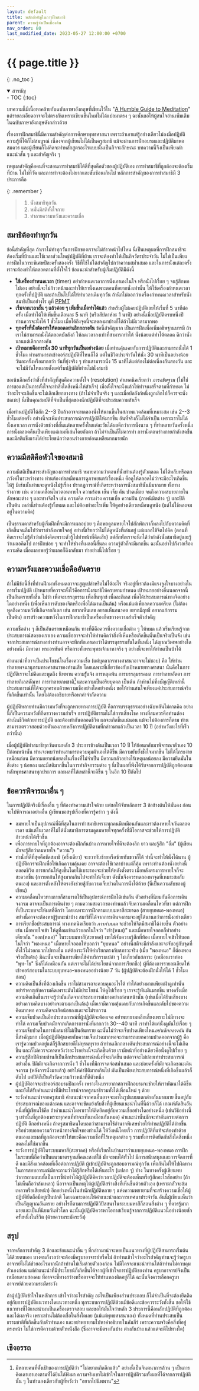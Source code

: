 ```yaml
---
layout: default
title: หลักสำคัญในการฝึกสมาธิ
parent: ความรู้จำเป็นเบื้องต้น
nav_order: 80
last_modified_date: 2023-05-27 12:00:00 +0700
---
```


# {{ page.title  }}
{: .no_toc }

<details open markdown="block">
<summary>สารบัญ</summary>
- TOC
{:toc}
</details>

บทความนี้มีเนื้อหาคล้ายกับฉบับภาษาอังกฤษที่เขียนใว้ใน "[A Humble Guide to Meditation](https://bhaddacak.github.io/medguide)" แต่รายละเอียดอาจจะไม่ตรงกันเพราะเขียนขึ้นใหม่ไม่ได้แปลมาตรง ๆ ฉะนั้นขอให้ผู้สนใจอ่านเพิ่มเติมในฉบับภาษาอังกฤษดังกล่าวด้วย

เรื่องการฝึกสมาธินี้มีความสำคัญต่อการศึกษาพุทธศาสนา เพราะถ้าเอาแต่รู้อย่างเดียวไม่ลงมือปฏิบัติ ความรู้ที่ได้ก็ไม่สมบูรณ์ เนื่องจากผู้เขียนไม่ได้เป็นครูสมาธิ แม้จะผ่านการฝึกอบรมและปฏิบัติมาพอสมควร และผู้เขียนก็ไม่คิดจะทำหลักสูตรอะไรแบบนั้นเป็นกิจจะลักษณะ บทความนี้จึงเป็นเพียงคำแนะนำสั้น ๆ และสำคัญจริง ๆ

เหตุผลสำคัญคือคนที่จะสอนการทำสมาธิได้ดีที่สุดคือตัวของผู้ปฏิบัติเอง การทำสมาธิที่ถูกต้องจะต้องเริ่มที่บ้าน ไม่ใช่ที่วัด และการทำจะต้องไม่ยากและซับซ้อนเกินไป หลักการสำคัญของการทำสมาธิมี 3 ประการคือ

{: .remember }
> 1. นั่งสมาธิทุกวัน
> 2. หมั่นมีสติทั้งใจกาย
> 3. ทำลายความหวังและความเชื่อ

## สมาธิต้องทำทุกวัน

ข้อนี้สำคัญที่สุด ถ้าเราไม่ทำทุกวันการฝึกของเราจะไม่ก้าวหน้าไปไหน นี่เป็นเหตุผลที่การฝึกสมาธิจะต้องเริ่มที่บ้านและใช้เวลาส่วนใหญ่ปฏิบัติที่บ้าน เราจะต้องทำให้เป็นกิจวัตรประจำวัน ไม่ใช่เป็นเพียงการฝึกในวาระพิเศษปีละครั้งสองครั้ง วิธีที่ใช้ไม่ได้สำคัญไปกว่าความสม่ำเสมอ และในการนั่งแต่ละครั้งเราจะต้องทำให้ตลอดตามที่ตั้งใจใว้ ข้อแนะนำสำหรับผู้เริ่มปฏิบัติมีดังนี้

- **ใช้เครื่องกำหนดเวลา** (timer) อย่ากำหนดเวลาการนั่งเอาเองในใจ หรือนั่งไปเรื่อย ๆ จนรู้สึกพอไปเอง อย่างนี้จะไม่ก้าวหน้าและทำให้เรานั่งเฉพาะตอนที่อยากนั่งเท่านั้น ให้ใช้เครื่องกำหนดเวลาทุกครั้งที่ปฏิบัติ และถ้าเป็นไปได้ให้ทำเวลาเดิมทุกวัน ถ้านึกไม่ออกว่าเครื่องกำหนดเวลาสำหรับนั่งสมาธิเป็นอย่างไร ดูที่ [PPMT](https://bhaddacak.github.io/ppmt)
- **เริ่มจากเวลาสั้น ๆ แล้วค่อย ๆ เพิ่มขึ้นเมื่อทำได้แล้ว** สำหรับผู้ไม่เคยปฏิบัติเลยให้เริ่มที่ 5 นาทีต่อครั้ง เมื่อทำได้ให้เพิ่มขึ้นเดือนละ 5 นาที (หรือสัปดาห์ละ 1 นาที) อย่างนี้เมื่อปฏิบัติครบหนึ่งปี ท่านควรจะนั่งได้ 1 ชั่วโมง เมื่อได้ถึงจุดนี้จะลดลงมาบ้างก็ได้ถ้าไม่มีเวลามากพอ
- **ทุกครั้งที่นั่งต้องทำให้ตลอดอย่าเลิกกลางคัน** ข้อนี้สำคัญมาก เป็นการฝึกเพื่อเพิ่มอธิษฐานบารมี ถ้าเราไม่สามารถนั่งได้ตลอดบัลลังก์ ให้ลดเวลาลงเท่าที่สามารถทำได้ นั่งน้อยแต่ทำได้ตลอด ดีกว่านั่งนานแต่เลิกกลางคัน
- **เป้าหมายคือการนั่ง 30 นาทีทุกวันเป็นอย่างน้อย** เมื่อท่านคุ้นเคยกับการปฏิบัติและสามารถนั่งได้ 1 ชั่วโมง ท่านสามารถเข้าคอร์สปฏิบัติที่ไหนก็ได้ แต่ในชีวิตประจำวันให้นั่ง 30 นาทีเป็นอย่างน้อย วันละครั้งหรือมากกว่า วันที่ยุ่งจริง ๆ ท่านสามารถนั่ง 15 นาทีได้แต่ต้องไม่ต่อเนื่องกันสองวัน และจะไม่มีวันไหนเลยตั้งแต่เริ่มปฏิบัติที่ท่านไม่นั่งสมาธิ

ขอเน้นอีกครั้งว่าสิ่งที่สำคัญที่สุดคือความตั้งใจ (resolution) คำเทคนิคเรียกว่า *การอธิษฐาน* (ไม่ใช่การขอแต่เป็นการตั้งใจจะทำสิ่งใดสิ่งหนึ่งให้สำเร็จ) เมื่อตั้งใจจะนั่งแล้วให้ทำจนเสร็จตามที่กำหนด ไม่ว่าอะไรจะเกิดขึ้นจะไม่เลิกเสียกลางทาง (ถ้าไม่จำเป็นจริง ๆ และเมื่อบัลลังก์หนึ่งถูกเลิกไปก็ควรจะนั่งชดเชย) นี่เป็นคุณสมบัติที่จำเป็นที่สุดของนักปฏิบัติที่จะประสบความสำเร็จ

เมื่อท่านปฏิบัติได้สัก 2--3 ปีแล้วอาจจะทดลองนั่งให้นานขึ้นในสภาพแวดล้อมที่เหมาะสม เช่น 2--3 ชั่วโมงต่อครั้ง อย่างนี้จะเพิ่มประสบการณ์การปฏิบัติให้มากขึ้น อันที่จริงก็ไม่ได้จำเป็น เพราะเราไม่ได้นั่งเอาเวลา การนั่งด้วยช่วงที่สั้นแต่หลายครั้งในแต่ละวันได้ผลดีกว่าการนั่งนาน ๆ ที่ทำหลายวันครั้งหนึ่ง การนั่งตลอดคืนเป็นเพียงแค่เกมที่เล่นโดยอัตตา ถ้าไม่จำเป็นก็ไม่ควรทำ การนั่งตอนร่างกายกำลังสดชื่นและมีสติแข็งแรงได้ประโยชน์กว่าตอนร่างกายอ่อนเพลียมากมายนัก

## ความมีสติคือหัวใจของสมาธิ

ความมีสติเป็นสาระสำคัญของการทำสมาธิ หมายความว่าตอนที่นั่งท่านต้องรู้ตัวตลอด ไม่ได้หลับหรือตกภวังค์ในระหว่างทาง ท่านต้องทำเหมือนการดูภาพยนตร์เรื่องหนึ่ง คือดูให้ตลอดไม่ว่าจะมีอะไรเกิดขึ้นให้รู้ มิเช่นนั้นท่านจะดูหนังไม่รู้เรื่อง ปรากฏการณ์ที่เกิดระหว่างการนั่งสมาธินั้นมีมากมาย ทั้งทางร่างกาย เช่น ความเคลื่อนไหวตอนหายใจ ความร้อน เย็น เจ็บ คัน ปวดเมื่อย จนถึงความสบายกายในลักษณะต่าง ๆ และทางจิตใจ เช่น ความคิด ความง่วง ความเบื่อ ความฝัน (ภาพนิมิตต่าง ๆ) และปิติ เป็นต้น เหล่านี้ท่านต้องรู้ทั้งหมด และไม่ต้องทำอะไรเพิ่ม ให้ดูอย่างเดียวเหมือนดูหนัง (แต่ไม่ใช้หลงจมอยู่ในความคิด)

เป็นธรรมดาสำหรับผู้เริ่มฝึกที่จะมีการเผลอบ่อย ๆ คือพอดูลมหายใจไปสักพักเราก็หลงไปกับความคิดที่เกิดขึ้นจนลืมไปว่าเรากำลังหายใจอยู่ อย่างนี้เรียกว่าไม่ได้ดูหนังที่เล่นอยู่ แต่เผลอใช้จิตไปคิด (ตอนที่คิดเราจะไม่รู้ตัวว่ากำลังคิดเพราะตัวรู้ไปทำหน้าที่คิดเสีย) แต่สักพักเราจะนึกได้ว่ากำลังนั่งสมาธิอยู่และรู้ว่าเผลอคิดไป การฝึกบ่อย ๆ จะทำให้ช่วงที่เผลอนี้สั้นลง ความรู้ตัวก็จะมีมากขึ้น ฉะนั้นอย่าไปกังวลเรื่องความคิด เมื่อเผลอพอรู้ว่าเผลอก็ดึงกลับมา ทำอย่างนี้ไปเรื่อย ๆ

## ความหวังและความเชื่อคืออันตราย

ถ้าไม่มีข้อนี้สิ่งที่ท่านฝึกมาทั้งหมดอาจจะสูญเปล่าหรือไม่ได้อะไร จริงอยู่ที่เราต้องมีแรงจูงใจบางอย่างในการเริ่มปฏิบัติ เป้าหมายที่ควรจะตั้งใว้คือการนั่งสมาธิให้ครบตามกำหนด เป้าหมายอย่างอื่นนอกจากนี้เป็นอันตรายทั้งสิ้น ไม่ว่า เพื่อจะบรรลุธรรม เพื่อสิ้นทุกข์ เพื่อละกิเลส เพื่อได้ประสบการณ์ทางจิตอย่างใดอย่างหนึ่ง (เพื่อเห็นการดับของจิตหรือเพื่อได้ฌานเป็นต้น) หรือแม้แต่เพื่อลดความเครียด (ไม่ต้องพูดถึงความหวังที่เกิดจากกิเลส เช่น อยากเห็นเลข อยากเห็นอนาคต อยากมีฤทธิ์ อยากแก้กรรม เป็นต้น) การสร้างความหวังในการฝึกสมาธิเป็นเครื่องกีดขวางความสำเร็จตัวสำคัญ

ความเชื่อต่าง ๆ ก็เป็นอันตรายเหมือนกัน ทางที่ดีคือควรทิ้งความเชื่อต่าง ๆ ให้หมด แล้วเริ่มเรียนรู้จากประสบการณ์สดของเราเอง ความเชื่ออาจจะทำให้ท่านคิดว่าสิ่งที่เห็นหรือเกิดขึ้นนั้นเป็นจริงเป็นจัง เช่น จากประสบการณ์บางอย่างท่านอาจจะทึกทักเอาเองว่าได้บรรลุธรรมขั้นใดขั้นหนึ่ง ได้ญาณวิเศษอย่างใดอย่างหนึ่ง มีเทวดา พระอรหันต์ หรือกระทั่งพระพุทธเจ้ามาหาจริง ๆ อย่างนี้จะพาให้ท่านเป็นบ้าได้ 

คำแนะนำที่อาจเป็นประโยชน์ในเรื่องความเชื่อ (แต่บุคลากรทางศาสนาอาจจะไม่ชอบ) คือ ให้ท่านทำลายพจนานุกรมทางศาสนาของท่านเสีย โดยเฉพาะที่เกี่ยวข้องกับเป้าหมายทางศาสนา นั่นคือในการปฏิบัติเราจะไม่คิดและพูดถึง นิพพาน ความรู้ัแจ้ง การหลุดพ้น การบรรลุมรรคผล การทำลายอัตตา การทำลายกิเลสตัณหา การทำลายภพชาติ[^no-rebirth] และความเป็นอริยบุคคล เป็นต้น ถ้าท่านไม่ทิ้งบัญญัติเหล่านี้ ประสบการณ์ที่ได้จะถูกครอบด้วยความเชื่ออย่างใดอย่างหนึ่ง ขอให้ท่านสนใจเพียงแค่ประสบการณ์จริงที่เกิดขึ้นเท่านั้น โดยไม่ต้องอธิบายหรือหาคำจำกัดความ

[^no-rebirth]: มีหลายคนที่ตั้งเป้าของการปฏิบัติว่า "ไม่อยากเกิดอีกแล้ว" อย่างนี้เป็นจินตนาการล้วน ๆ เป็นการคิดเดาเอาเองตามที่ได้ยินได้ฟังมา ความจริงเขาไม่เข้าใจในการปฏิบัติรวมทั้งผลที่ได้จากการปฏิบัตินั้น ๆ ในทำนองเดียวกับผู้ที่หวังว่า "อยากไปนิพพาน"

ผู้ปฏิบัติหลายท่านมีความหวังที่จะถูกหวยทางการปฏิบัติ คือการบรรลุธรรมอย่างฉับพลันไม่คาดคิด อย่างนี้ก็เป็นความหวังที่กีดขวางความสำเร็จ การปฏิบัติธรรมไม่ใช่การเสี่ยงโชค ทางที่สมควรคือท่านต้องดำเนินชีวิตด้วยการปฏิบัติ และต้องทำกันตลอดชีวิต ผลจะเกิดขึ้นแน่นอน แม้จะไม่ต้องการก็ตาม ท่านสามารถตรวจสอบด้วยตัวเองภายหลังการปฏิบัติตามที่กล่าวมาแล้วเป็นเวลา 10 ปี (อย่าหวังอะไรที่เร็วกว่านั้น)

เมื่อผู้ปฏิบัติทำสมาธิทุกวันตามหลัก 3 ประการข้างต้นเป็นเวลา 10 ปี ให้ย้อนกลับมาพิจารณาตัวเอง 10 ปีก่อนหน้านั้น ท่านจะพบว่าท่านสามารถควบคุมตัวเองได้ดีขึ้น มีความยับยั้งชั่งใจมากขึ้น ไม่ได้โกรธง่ายเหมือนก่อน มีความอยากน้อยลงในเรื่องที่ไม่จำเป็น มีความกลัวอย่างไร้เหตุผลน้อยลง มีความยึดมั่นในสิ่งต่าง ๆ น้อยลง และมีสติมากขึ้นในการทำกิจกรรมต่าง ๆ นี่เป็นผลที่พึงได้รับจากการปฏิบัติถูกต้องตามหลักพุทธศาสนาทุกประการ และผลที่ได้เหล่านี้จะดีขึ้น ๆ ในอีก 10 ปีถัดไป

## ข้อควรพิจารณาอื่น ๆ

ในการปฏิบัติจริงมีเรื่องอื่น ๆ ที่ต้องทำความเข้าใจด้วย แต่ขอให้จับหลักการ 3 ข้อข้างต้นให้มั่นคง ก่อนจะไปพิจารณาอย่างอื่น ผู้เขียนขอสรุปเรื่องที่ควรรู้คร่าว ๆ ดังนี้

- ลมหายใจเป็นอุปกรณ์ที่ดีที่สุดในการทำสมาธิเพราะทุกคนมีเหมือนกันและเราต้องหายใจกันตลอดเวลา แม้แต่ในเวลาที่ไม่ได้นั่งสมาธิการตามดูลมหายใจทุกครั้งที่มีโอกาสจะช่วยให้การปฏิบัติก้าวหน้าได้เร็วขึ้น
- เพื่อการหายใจที่ถูกต้องอาจจะต้องฝึกกันบ้าง การหายใจที่ดีจะต้องลึก ยาว และรู้สึก "อิ่ม" (ผู้เขียนมักจะรู้สึกว่าลมหายใจ "หวาน")
- ท่านั่งที่ดีที่สุดคือขัดสมาธิ (ครึ่งเดียว) จะขวาทับซ้ายหรือซ้ายทับขวาก็ได้ ท่านี้จะทำให้นั่งได้นาน ผู้ปฏิบัติควรจะฝึกเพื่อให้เกิดความคุ้นเคย อาจจะต้องใช้เวลาบ้างแต่ก็คุ้ม เพราะท่านต้องนั่งอย่างนี้ตลอดชีวิต การยกก้นให้สูงขึ้นโดยใช้เบาะรองจะช่วยให้หลังตั้งตรง เมื่อหลังตรงการหายใจก็จะสะดวกขึ้น (การยกก้นให้สูงมากเกินไปจะทำให้เจ็บขา ดังนั้นจึงควรทดลองหาจุดที่เหมาะสมกับตนเอง) และการตั้งหลังให้ตรงยังช่วยสู้กับความเจ็บปวดในการนั่งได้ด้วย (นี่เป็นความลับของผู้เขียน)
- ความเคลื่อนไหวทางกายก็สามารถใช้เป็นอุปกรณ์การฝึกได้เช่นกัน ตัวอย่างที่นิยมกันคือการเดินจงกรม อาจจะเป็นการเดินง่าย ๆ ตามความสะดวกของท่านแล้วจับความเคลื่อนไหวที่ขา แต่การฝึกที่เป็นระบบจะให้ผลที่ดีกว่า โดยเฉพาะการฝึกตามแบบมหาสีสะยาดอ (สายยุบหนอ-พองหนอ) อย่างนี้อาจจะต้องหาผู้รู้แนะนำบ้าง สมาธิที่ได้จากการเดินจงกรมจะอยู่ได้นานกว่าการนั่งอย่างเดียว
- การเรียกชื่อประสบการณ์ ทางเทคนิคเรียกว่า *การกำหนด* จะช่วยให้จิตมีสมาธิได้ง่ายขึ้น ตัวอย่างเช่น เมื่อหายใจเข้า ให้ดูที่ลมเข้าแล้วบอกในใจว่า "เข้า(หนอ)" และเมื่อหายใจออกก็ทำอย่างเดียวกัน "ออก(หนอ)" ในระบบมหาสี(สะยาดอ) เขาให้จับความรู้สึกที่ท้อง เมื่อหายใจเข้าให้บอกในใจว่า "พองหนอ" เมื่อหายใจออกให้บอกว่า "ยุบหนอ" อย่างนี้สติจะมีกำลังและจะจับอยู่กับจุดที่ตั้งไว้ไม่วอกแวกไปทางอื่น แต่ต้องระวังให้คำเรียกตรงกับสภาวะจริง (เมื่อ "พองหนอ" ก็ต้องพองจริงเป็นต้น) มิฉะนั้นจะเป็นการเพียงใช้คำบริกรรมเปล่า ๆ ไม่เกี่ยวกับสภาวะ (เหมือนเราท่อง "พุท-โธ" ซึ่งก็ได้เหมือนกัน แต่เราจะไม่ได้ประโยชน์จากการเรียกชื่อ) ผู้ที่ต้องการรายละเอียดให้เข้าคอร์สอบรมในระบบยุบหนอ-พองหนออย่างน้อย 7 วัน (ผู้ปฏิบัติจะต้องฝึกนั่งให้ได้ 1 ชั่วโมงก่อน)
- ความคิดเป็นสิ่งที่ต้องเกิดขึ้น เราไม่สามารถจะควบคุมอะไรได้ ทำได้อย่างมากเพียงเฝ้าดูเท่านั้น อย่ารำคาญกับความคิดเพราะมันไม่มีประโยชน์ ให้ดูไปเรื่อย ๆ เราจะรู้ทันมันมากขึ้น บางครั้งเมื่อความคิดเกิดขึ้นเราจะรู้ว่ามันเกิดจากประสบการณ์บางอย่างก่อนหน้านั้น (เช่นเมื่อได้ยินเสียงบางอย่างความคิดบางอย่างจะตามมาเป็นต้น) เมื่อเรามีความคุ้นเคยกับการเกิดขึ้นและดับไปของความคิดมากพอ ความคิดจะเกิดน้อยลงและจะไม่รบกวน
- ความเจ็บปวดเป็นอีกประสบการณ์ที่ผู้ปฏิบัติจะต้องเจอ อย่าพยายามหลีกเลี่ยงเพราะไม่มีทางจะทำได้ ความเจ็บปวดมักจากเกิดการการนั่งที่มากกว่า 30--40 นาที เราทำได้แค่นั่งดูมันไปเรื่อย ๆ ความเจ็บปวดในการนั่งสมาธิไม่เป็นอันตราย ฉะนั้นไม่ว่าจะเจ็บปวดเพียงไหน*อย่าเลิกกลางคัน* อันนี้สำคัญมาก เมื่อผู้ปฏิบัติคุ้นเคยกับความเจ็บปวดมากพอจะสามารถแยกความปวดออกจากผู้รู้ คือเรารู้ความปวดอยู่แต่ก็รู้สึกสบายดีไม่ทุรนทุราย ถ้าท่านเลิกกลางคันประสบการณ์อย่างนี้จะไม่เกิดขึ้น และก็ไม่ควรจะคาดหวังว่าอะไรอย่างนี้จะเกิดขึ้นด้วย เรามีหน้าที่อย่างเดียวคือนั่งดูไปเรื่อย ๆ
- ความรู้สึกปิติซาบซ่านก็เป็นอีกประสบการณ์หนึ่งที่จะเกิดขึ้น แต่อาจจะไม่บ่อยเท่าประสบการณ์อย่างอื่น ปิติมักจะเกิดจากการนั่ง 1 ชั่วโมงที่มีการจดจ่อสม่ำเสมอ และบ่อยครั้งที่มักจะเกิดขณะเดินจงกรม (หลังการนั่งมาแล้ว) อย่าให้ค่าปิติมากเกินไป มันเป็นเพียงประสบการณ์หนึ่งที่เกิดขึ้นแล้วก็ดับไป แต่ปิติก็เป็นตัววัดความก้าวหน้าที่ดีตัวหนึ่ง
- ผู้ปฏิบัติอาจจะเข้าคอร์สอบรมปีละครั้ง เพราะในบรรยากาศการฝึกอบรมจะช่วยให้เราพัฒนาได้ดีขึ้น และยังได้รับคำแนะนำที่มีประโยชน์จากครูสมาธิรวมทั้งได้เพื่อนใหม่ ๆ ด้วย
- ระวังคำแนะนำจากครูสมาธิ คำแนะนำจากคนอื่นอาจจะมาในรูปแบบแตกต่างกันมากมาย ขึ้นอยู่กับประสบการณ์ของแต่ละคน และอาจจะขัดแย้งกับสิ่งที่ผู้เขียนแนะนำในที่นี้ด้วยก็ได้ เกณฑ์ตัดสินอันหนึ่งที่ผู้เขียนใช้คือ ถ้าคำแนะนำใดพาเราให้ติดยึดอยู่กับความเชื่ออย่างใดอย่างหนึ่ง (เช่นวิธีอย่างนี้ ๆ เท่านั้นที่ถูกต้องเพราะทุกคนที่ทำจะเห็นเหมือนกันหมด) คำแนะนำนั้นมักจะทำอันตรายต่อการปฏิบัติ อีกอย่างหนึ่ง ถ้าครูสมาธิคนใดบอกว่าสามารถใช้อำนาจพิเศษช่วยให้ท่านปฏิบัติได้ง่ายขึ้นหรือช่วยบอกความก้าวหน้าทางจิตใจของท่านได้ ให้วิ่งหนีโดยเร็ว การปฏิบัติที่แท้จะต้องทำด้วยตนเองและผลที่ถูกต้องจะทำให้ขยะคือความเชื่อที่ไร้เหตุผลต่าง ๆ รวมทั้งการติดยึดกับสิ่งใดสิ่งหนึ่งลดลงไม่ใช่มากขึ้น
- ระวังการปฏิบัติในระบบมหาสี(สะยาดอ) หรือที่เรียกในบ้านเราว่าแบบยุบหนอ-พองหนอ การฝึกในระบบนี้ถือว่าเป็นแนวมาตรฐานที่คณะสงฆ์ใช้ มักจะพบได้ทั่วไป มีการสนับสนุนและการจัดการที่ดี และมีสิ่งแวดล้อมที่เอื้อต่อการปฏิบัติ ผู้เข้าปฏิบัติจะถูกสอบอารมณ์ทุกวัน เพื่อกันไม่ให้ไปผิดทาง ในการสอบอารมณ์มักจะถามว่าได้รู้สึกหรือได้เห็นอะไร (แปลก ๆ) บ้าง ในบางครั้งผู้เขียนพบว่าการถามแบบนี้เป็นการชี้นำทำให้ผู้ปฏิบัติคิดว่าเวลาปฏิบัติจะต้องเห็นหรือรู้สึกอะไรสักอย่าง (ถ้าไม่เห็นถือว่าล้มเหลว) นี่อาจจะเป็นเหตุให้ผู้ปฏิบัติสร้างสิ่งที่เห็นขึ้นด้วยตัวเอง (เพราะกลัวจะล้มเหลวหรือเสียหน้า) อีกอย่างหนึ่งในสำนักปฏิบัติหลาย ๆ แห่งความพยายามที่จะสร้างความเชื่อให้ผู้ปฏิบัติยึดถือมีอยู่เป็นปกติ โดยเฉพาะตอนให้คำแนะนำและการเทศนาประจำวัน อันนี้ผู้เขียนเห็นว่าเป็นสัญญาณอันตราย อย่างไรก็ตามการปฏิบัติวิปัสสนาในระบบมหาสีก็สอนสิ่งต่าง ๆ ที่ควรรู้มากมายและเป็นที่นิยมกันทั่วโลก ฉะนั้นผู้ปฏิบัติควรหาโอกาสเรียนรู้จากการปฏิบัติแนวนี้อย่างน้อยสักครั้งหนึ่งในชีวิต (ด้วยความระมัดระวัง)

## สรุป

จากหลักการสำคัญ 3 ข้อและข้อแนะนำอื่น ๆ ที่กล่าวมาน่าจะพอเป็นแนวทางที่ผู้ปฏิบัติสามารถเริ่มต้นได้ด้วยตนเอง บางคนกังวลว่าจะต้องมีครูบาอาจารย์หรือไม่ ถ้าท่านเข้าใจว่าอะไรสำคัญท่านจะรู้ว่าครูบาอาจารย์ไม่ได้ช่วยอะไรมากนักถ้าท่านไม่เริ่มด้วยตัวเองก่อน ไม่มีใครจะแนะนำท่านได้ถ้าท่านไม่ควบคุมตัวเองก่อน แต่คำแนะนำที่มีประโยชน์ก็เกิดขึ้นได้จากผู้ที่เข้าใจการปฏิบัติของท่าน ครูบาอาจารย์จึงเป็นเหมือนดาบสองคม ที่อาจจะชี้ทางสว่างหรืออาจจะให้ท่านหลงติดอยู่ก็ได้ ฉะนั้นจึงควรเลือกครูบาอาจารย์ด้วยความระมัดระวัง

ถ้าผู้ปฏิบัติเข้าใจในหลักการ เข้าใจว่าอะไรสำคัญ อะไรเป็นเพียงส่วนประกอบ ก็ไม่จำเป็นที่จะต้องยึดติดอยู่กับการปฏิบัติแนวทางใดแนวทางหนึ่ง ทุกระบบการปฏิบัติล้วนมีข้อดีและข้อควรระวังทั้งสิ้น ขอให้ใช้แนวทางที่ได้แนะนำมาเป็นเครื่องตรวจสอบ และขอให้มั่นใจว่าหลัก 3 ประการนี้คือหลักปฏิบัติที่ถูกต้องและได้ผลจริง เพราะท่านไม่ต้องเชื่อในสิ่งใดเลย (แม้แต่พุทธศาสนาเอง) ทั้งหมดที่ท่านประสบเป็นธรรมชาติที่เกิดขึ้นกับตัวท่านเอง และอย่าพยายามไปหาคำอธิบายในคัมภีร์ เพราะความจริงคือสิ่งที่อยู่ตรงหน้า ไม่ใช่การตีความด้วยตัวหนังสือ (ซึ่งอาจจะมีตรงกันบ้าง ต่างกันบ้าง แล้วแต่จะตีไปทางใด)

## เชิงอรรถ

